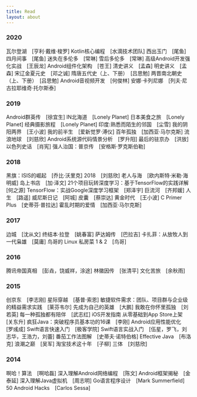 ```yaml
---
title: Read
layout: about
---
```


### 2020
瓦尔登湖　[亨利·戴维·梭罗]
Kotlin核心编程　[水滴技术团队]
西出玉门　[尾鱼]
四月间事　[尾鱼]
迷失在多伦多　[常琳]
雪后多伦多　[常琳]
高级Android开发强化实战　[王辰龙]
Android组件化架构　[苍王]
清史讲义　[孟森]
明史讲义　[孟森]
宋辽金夏元史　[邓之诚]
隋唐五代史（上、下册）　[吕思勉]
两晋南北朝史（上、下册）　[吕思勉]
Android音视频开发　[何俊林]
安娜·卡列尼娜　[列夫·尼古拉耶维奇·托尔斯泰]

### 2019
Android群英传　[徐宜生]
IN北海道　[Lonely Planet]
日本美食之旅　[Lonely Planet]
经典摄影旅程　[Lonely Planet]
印度:熟悉而陌生的邻国　[尘雪]
我的阴阳两界　[王小波]
我的前半生　[爱新觉罗·溥仪]
百年孤独　[加西亚·马尔克斯]
流浪地球　[刘慈欣]
Android系统源代码情景分析　[罗升阳]
最后的驻京办　[洪放]
以色列史话　[肖宪]
强人治国：普京传　[安格斯·罗克斯伯勒]

### 2018
黑旗：ISIS的崛起　[乔比·沃里克]
2018　[刘慈欣]
老人与海　[欧内斯特·米勒·海明威]
岛上书店　[加·泽文]
21个项目玩转深度学习：基于TensorFlow的实践详解　[何之源]
TensorFlow：实战Google深度学习框架　[郑泽宇]
巨流河　[齐邦媛]
人生　[路遥]
威尼斯日记　[阿城]
皮囊　[蔡崇达]
黄金时代　[王小波]
C Primer Plus　[史蒂芬·普拉达]
霍乱时期的爱情　[加西亚·马尔克斯]

### 2017
边城　[沈从文]
终结本·拉登　[姚春富]
萨达姆传　[巴拉吉]
卡扎菲：从放牧人到一代枭雄　[莫庸]
鸟哥的 Linux 私房菜 1 & 2　[鸟哥]

### 2016
腾讯帝国真相　[彭垚，饶威祥，涂途]
林徽因传　[张清平]
文化苦旅　[余秋雨]

### 2015
创京东　[李志刚]
星际穿越　[基普·索恩]
敏捷软件需求：团队、项目群与企业级的精益需求实践　[莱芬韦尔]
先成为自己的英雄　[大鹏]
我敢在你怀里孤独　[刘若英]
每一种孤独都有陪伴　[武志红]
iOS开发指南 从零基础到App Store上架　[关东升]
疯狂Java：突破程序员基本功的16课　[李刚]
Android应用性能优化　[罗彧成]
Swift语言快速入门　[极客学院]
Swift语言实战入门　[伍星，罗飞，刘志华，王浩力，刘蕾]
番茄工作法图解　[史蒂夫·诺特伯格]
Effective Java　[布洛克]
浪潮之巅　[吴军]
淘宝技术这十年　[子柳]
三体　[刘慈欣]

### 2014
啊哈！算法　[啊哈磊]
深入理解Android网络编程　[陈文]
Android框架揭秘　[金泰延]
深入理解Java虚拟机　[周志明]
Go语言程序设计　[Mark Summerfield]
50 Android Hacks　[Carlos Sessa]

<br/>
